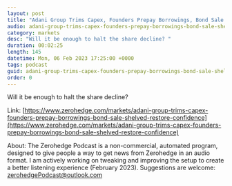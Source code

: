 ```yaml
---
layout: post
title: "Adani Group Trims Capex, Founders Prepay Borrowings, Bond Sale Shelved To Restore Confidence"
audio: adani-group-trims-capex-founders-prepay-borrowings-bond-sale-shelved-restore-confidence-0
category: markets
desc: "Will it be enough to halt the share decline? "
duration: 00:02:25
length: 145
datetime: Mon, 06 Feb 2023 17:25:00 +0000
tags: podcast
guid: adani-group-trims-capex-founders-prepay-borrowings-bond-sale-shelved-restore-confidence-0
order: 0
---
```

Will it be enough to halt the share decline? 

Link: [https://www.zerohedge.com/markets/adani-group-trims-capex-founders-prepay-borrowings-bond-sale-shelved-restore-confidence](https://www.zerohedge.com/markets/adani-group-trims-capex-founders-prepay-borrowings-bond-sale-shelved-restore-confidence)

About: The Zerohedge Podcast is a non-commercial, automated program, designed to give people a way to get news from Zerohedge in an audio format.  I am actively working on tweaking and improving the setup to create a better listening experience (February 2023).  Suggestions are welcome: [zerohedgePodcast@outlook.com](mailto:zerohedgePodcast@outlook.com)
